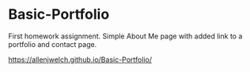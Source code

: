 # Basic-Portfolio
First homework assignment. 
Simple About Me page with added link to a portfolio and contact page. 

https://allenjwelch.github.io/Basic-Portfolio/
